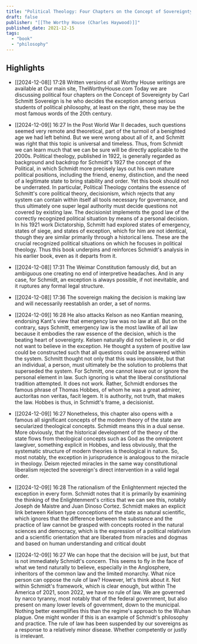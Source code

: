 ```yaml
---
title: "Political Theology: Four Chapters on the Concept of Sovereignty (Carl Schmitt)"
draft: false
publisher: "[[The Worthy House (Charles Haywood)]]"
published_date: 2021-12-15
tags:
  - "book"
  - "philosophy"
---
```



## Highlights
* [[2024-12-08]] 17:28  Written versions of all Worthy House writings are available at Our main site, TheWorthyHouse.com Today we are discussing political four chapters on the Concept of Sovereignty by Carl Schmitt Sovereign is he who decides the exception among serious students of political philosophy, at least on the right, these may be the most famous words of the 20th century.

* [[2024-12-09]] 16:27  In the Post World War II decades, such questions seemed very remote and theoretical, part of the turmoil of a benighted age we had left behind. But we were wrong about all of it, and Schmitt was right that this topic is universal and timeless. Thus, from Schmidt we can learn much that we can be sure will be directly applicable to the 2000s. Political theology, published in 1922, is generally regarded as background and backdrop for Schmidt's 1927 the concept of the Political, in which Schmidt more precisely lays out his own mature political positions, including the friend, enemy, distinction, and the need of a legitimate state to bring stability and order. Yet this book should not be underrated. In particular, Political Theology contains the essence of Schmitt's core political theory, decisionism, which rejects that any system can contain within itself all tools necessary for governance, and thus ultimately one super legal authority must decide questions not covered by existing law. The decisionist implements the good law of the correctly recognized political situation by means of a personal decision. In his 1921 work Dictatorship, Schmitt had explored states of emergency, states of siege, and states of exception, which for him are not identical, though they are similar primarily through a historical lens. These are the crucial recognized political situations on which he focuses in political theology. Thus this book underpins and reinforces Schmidt's analysis in his earlier book, even as it departs from it.

* [[2024-12-08]] 17:31  The Weimar Constitution famously did, but an ambiguous one creating no end of interpretive headaches. And in any case, for Schmidt, an exception is always possible, if not inevitable, and it ruptures any formal legal structure.

* [[2024-12-08]] 17:36  The sovereign making the decision is making law and will necessarily reestablish an order, a set of norms.

* [[2024-12-09]] 16:28  He also attacks Kelson as neo Kantian meaning, endorsing Kant's view that emergency law was no law at all. But on the contrary, says Schmitt, emergency law is the most lawlike of all law because it embodies the raw essence of the decision, which is the beating heart of sovereignty. Kelsen naturally did not believe in, or did not want to believe in the exception. He thought a system of positive law could be constructed such that all questions could be answered within the system. Schmitt thought not only that this was impossible, but that an individual, a person, must ultimately be the solution to problems that superseded the system. For Schmitt, one cannot leave out or ignore the personal element in law. Such ignoring is what the liberal constitutional tradition attempted. It does not work. Rather, Schmidt endorses the famous phrase of Thomas Hobbes, of whom he was a great admirer, auctoritas non veritas, facit legem. It is authority, not truth, that makes the law. Hobbes is thus, in Schmidt's frame, a decisionist.

* [[2024-12-09]] 16:27  Nonetheless, this chapter also opens with a famous all significant concepts of the modern theory of the state are secularized theological concepts. Schmidt means this in a dual sense. More obviously, that the historical development of the theory of the state flows from theological concepts such as God as the omnipotent lawgiver, something explicit in Hobbes, and less obviously, that the systematic structure of modern theories is theological in nature. So, most notably, the exception in jurisprudence is analogous to the miracle in theology. Deism rejected miracles in the same way constitutional liberalism rejected the sovereign's direct intervention in a valid legal order.

* [[2024-12-09]] 16:28  The rationalism of the Enlightenment rejected the exception in every form. Schmidt notes that it is primarily by examining the thinking of the Enlightenment's critics that we can see this, notably Joseph de Maistre and Juan Dinoso Cortez. Schmidt makes an explicit link between Kelsen type conceptions of the state as natural scientific, which ignores that the difference between the substance and the practice of law cannot be grasped with concepts rooted in the natural sciences and democracy, which is the expression of a political relativism and a scientific orientation that are liberated from miracles and dogmas and based on human understanding and critical doubt

* [[2024-12-09]] 16:27  We can hope that the decision will be just, but that is not immediately Schmidt's concern. This seems to fly in the face of what we tend naturally to believe, especially in the Anglosphere, inheritors of the common law and the limited monarchy. What nice person can oppose the rule of law? However, let's think about it. Not within Schmidt's framework, which is clear enough, but within The America of 2021, soon 2022, we have no rule of law. We are governed by narco tyranny, most notably that of the federal government, but also present on many lower levels of government, down to the municipal. Nothing better exemplifies this than the regime's approach to the Wuhan plague. One might wonder if this is an example of Schmidt's philosophy and practice. The rule of law has been suspended by our sovereigns as a response to a relatively minor disease. Whether competently or justly is irrelevant.

